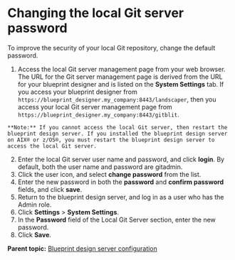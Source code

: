 # Changing the local Git server password

To improve the security of your local Git repository, change the default password.

1.   Access the local Git server management page from your web browser. The URL for the Git server management page is derived from the URL for your blueprint designer and is listed on the **System Settings** tab. If you access your blueprint designer from `https://blueprint_designer.my_company:8443/landscaper`, then you access your local Git server management page from `https://blueprint_designer.my_company:8443/gitblit`.

    **Note:** If you cannot access the local Git server, then restart the blueprint design server. If you installed the blueprint design server on AIX® or z/OS®, you must restart the blueprint design server to access the local Git server.

2.   Enter the local Git server user name and password, and click **login**. By default, both the user name and password are gitadmin.
3.   Click the user icon, and select **change password** from the list. 
4.   Enter the new password in both the **password** and **confirm password** fields, and click **save**. 
5.   Return to the blueprint design server, and log in as a user who has the Admin role. 
6.   Click **Settings** \> **System Settings**. 
7.   In the **Password** field of the Local Git Server section, enter the new password. 
8.   Click **Save**. 

**Parent topic:** [Blueprint design server configuration](../../com.edt.doc/topics/c_node_administering_bds.md)

